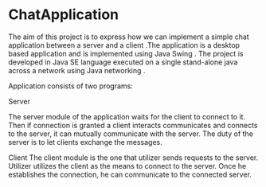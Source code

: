 # ChatApplication
The aim of this project is to express how we can implement a simple chat application between a server and a client .The application is a desktop based application and is implemented using Java Swing . The project is developed in Java SE language executed on a single stand-alone java across a network using Java networking .

Application consists of two programs:

Server

The server module of the application waits for the client to connect to it. Then if connection is granted a client interacts communicates and connects to the server, it can mutually communicate with the server. The duty of the server is to let clients exchange the messages.

Client
The client module is the one that utilizer sends requests to the server. Utilizer utilizes the client as the means to connect to the server. Once he establishes the connection, he can communicate to the connected server.

